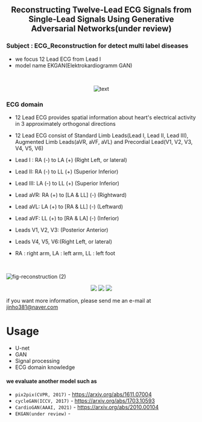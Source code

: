 <p align="center">
 
 <h2 align="center">Reconstructing Twelve-Lead ECG Signals from Single-Lead Signals Using
Generative Adversarial Networks(under review)</h2>

### Subject : ECG_Reconstruction for detect multi label diseases
 
-   we focus 12 Lead ECG from Lead I 
-   model name EKGAN(Elektrokardiogramm GAN)      
 <br/>
  
 <p align="center">    
  <img src="https://user-images.githubusercontent.com/81897022/211444031-9ad4e7a6-7851-44ff-94b0-c49f2827f222.png" alt="text" width="number" />
</p>

### ECG domain
-   12 Lead ECG provides spatial information about heart's electrical activity in 3 approximately orthogonal directions
-   12 Lead ECG consist of Standard Limb Leads(Lead I, Lead II, Lead III), Augmented Limb Leads(aVR, aVF, aVL) and Precordial Lead(V1, V2, V3, V4, V5, V6)
 
-   Lead I : RA (-) to LA (+) (Right Left, or lateral)
-   Lead II: RA (-) to LL (+) (Superior Inferior)
-   Lead III: LA (-) to LL (+) (Superior Inferior)
-   Lead aVR: RA (+) to [LA & LL] (-) (Rightward)
-   Lead aVL: LA (+) to [RA & LL] (-) (Leftward)
-   Lead aVF: LL (+) to [RA & LA] (-) (Inferior)
-   Leads V1, V2, V3: (Posterior Anterior)
-   Leads V4, V5, V6:(Right Left, or lateral)
* RA : right arm, LA : left arm, LL : left foot



 <br/>
</p> 
 
 ![fig-reconstruction (2)](https://user-images.githubusercontent.com/81897022/211257601-fa974428-2579-4a56-bd4d-08d9bed0dfa4.png)

</p>








<p align="center">
<img src="https://img.shields.io/badge/Python-3776AB?style=for-the-badge&logo=Python&logoColor=white">
<img src="https://img.shields.io/badge/Tensorflow-FF6F00?style=for-the-badge&logo=Tensorflow&logoColor=white">
   <img src="https://img.shields.io/badge/keras-D00000?style=for-the-badge&logo=keras&logoColor=white">
</p>  

if you want more information, please send me an e-mail at jinho381@naver.com

</p>

# Usage

-   U-net
-   GAN
-   Signal processing
-   ECG domain knowledge


#### we evaluate another model such as

-   `pix2pix(CVPR, 2017)` - https://arxiv.org/abs/1611.07004
-   `cycleGAN(ICCV, 2017)` - https://arxiv.org/abs/1703.10593
-   `CardioGAN(AAAI, 2021)` - https://arxiv.org/abs/2010.00104
-   `EKGAN(under review)` - 







